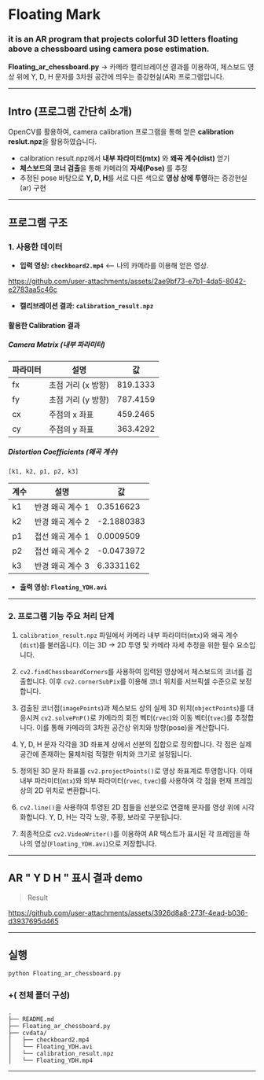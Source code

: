 
# Floating Mark
### it is an AR program that projects colorful 3D letters floating above a chessboard using camera pose estimation.

**Floating_ar_chessboard.py** 
-> 카메라 캘리브레이션 결과를 이용하여, 체스보드 영상 위에 Y, D, H 문자를 3차원 공간에 띄우는 증강현실(AR) 프로그램입니다.

---

## Intro (프로그램 간단히 소개)
 OpenCV를 활용하여, 
 camera calibration 프로그램을 통해 얻은 **calibration reslut.npz**을 활용하였습니다. 
- calibration result.npz에서 **내부 파라미터(mtx)** 와 **왜곡 계수(dist)** 얻기 
- **체스보드의 코너 검출**을 통해 카메라의 **자세(Pose)** 를 추정
- 추정된 pose 바탕으로 **Y, D, H**를 서로 다른 색으로 **영상 상에 투영**하는 증강현실(ar) 구현

---

## 프로그램 구조

### 1. 사용한 데이터
- **입력 영상: `checkboard2.mp4`**
  <-- 나의 카메라를 이용해 얻은 영상.
  

https://github.com/user-attachments/assets/2ae9bf73-e7b1-4da5-8042-e2783aa5c46c


- **캘리브레이션 결과: `calibration_result.npz`**
 #### 활용한 Calibration 결과 
#####  Camera Matrix (내부 파라미터)

| 파라미터 | 설명 | 값 |
|----------|------|-----|
| fx       | 초점 거리 (x 방향) | 819.1333 |
| fy       | 초점 거리 (y 방향) | 787.4159 |
| cx       | 주점의 x 좌표      | 459.2465 |
| cy       | 주점의 y 좌표      | 363.4292 |

#####  Distortion Coefficients (왜곡 계수)

`[k1, k2, p1, p2, k3]`

| 계수 | 설명            | 값         |
|------|-----------------|-------------|
| k1   | 반경 왜곡 계수 1 |  0.3516623  |
| k2   | 반경 왜곡 계수 2 | -2.1880383  |
| p1   | 접선 왜곡 계수 1 |  0.0009509  |
| p2   | 접선 왜곡 계수 2 | -0.0473972  |
| k3   | 반경 왜곡 계수 3 |  6.3331162  |

- **출력 영상: `Floating_YDH.avi`** 

---

### 2. **프로그램 기능** 주요 처리 단계

1. `calibration_result.npz` 파일에서 카메라 내부 파라미터(`mtx`)와 왜곡 계수(`dist`)를 불러옵니다. 이는 3D → 2D 투영 및 카메라 자세 추정을 위한 필수 요소입니다.

2. `cv2.findChessboardCorners`를 사용하여 입력된 영상에서 체스보드의 코너를 검출합니다. 이후 `cv2.cornerSubPix`를 이용해 코너 위치를 서브픽셀 수준으로 보정합니다.

3. 검출된 코너점(`imagePoints`)과 체스보드 상의 실제 3D 위치(`objectPoints`)를 대응시켜 `cv2.solvePnP()`로 카메라의 회전 벡터(`rvec`)와 이동 벡터(`tvec`)를 추정합니다. 이를 통해 카메라의 3차원 공간상 위치와 방향(pose)을 계산합니다.

4. Y, D, H 문자 각각을 3D 좌표계 상에서 선분의 집합으로 정의합니다. 각 점은 실제 공간에 존재하는 물체처럼 적절한 위치와 크기로 설정됩니다.

5. 정의된 3D 문자 좌표를 `cv2.projectPoints()`로 영상 좌표계로 투영합니다. 이때 내부 파라미터(`mtx`)와 외부 파라미터(`rvec`, `tvec`)를 사용하여 각 점을 현재 프레임 상의 2D 위치로 변환합니다.

6. `cv2.line()`을 사용하여 투영된 2D 점들을 선분으로 연결해 문자를 영상 위에 시각화합니다. Y, D, H는 각각 노랑, 주황, 보라로 구분됩니다.

7. 최종적으로 `cv2.VideoWriter()`를 이용하여 AR 텍스트가 표시된 각 프레임을 하나의 영상(`Floating_YDH.avi`)으로 저장합니다.

---

## AR " Y D H " 표시 결과 demo
> Result


https://github.com/user-attachments/assets/3926d8a8-273f-4ead-b036-d3937695d465


---

## 실행
```bash
python Floating_ar_chessboard.py
```

###  +( 전체 폴더 구성)
```
.
├── README.md
├── Floating_ar_chessboard.py
├── cvdata/
│   ├── checkboard2.mp4
│   └── Floating_YDH.avi
│   └── calibration_result.npz
│   └── Floating_YDH.mp4

```

---
